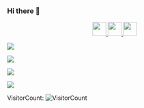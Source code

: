 ### Hi there 👋


<div align="center">
        <a href="https://www.linkedin.com/in/smss/">
            <img src="https://cdn-icons-png.flaticon.com/512/145/145807.png" width=32/>
        </a>
        <a href="https://t.me/DemoIisher">
            <img src="https://upload.wikimedia.org/wikipedia/commons/thumb/8/82/Telegram_logo.svg/2048px-Telegram_logo.svg.png" width=32>
        </a>
        <a href="https://codeforces.com/profile/ThePilgrim">
            <img src="https://cdn.iconscout.com/icon/free/png-256/code-forces-3629285-3031869.png" width=32>
        </a>
</div>


![](https://github-readme-stats.vercel.app/api?username=SmsS4&show_icons=true&count_private=true&theme=darcula&hide_border=true&bg_color=00000000)

![](https://github-readme-streak-stats.herokuapp.com/?user=SmsS4&theme=darcula&hide_border=true&background=FFFFFF00)

![](https://github-readme-stats.vercel.app/api/top-langs/?username=smss4&layout=compact&langs_count=10&hide=css,javascript&hide_border=true&bg_color=00000000&theme=darcula)

![](https://raw.githubusercontent.com/JoeyBling/JoeyBling/master/pic/pusheencode.gif)



VisitorCount:
![VisitorCount](https://profile-counter.glitch.me/SmsS4/count.svg)
